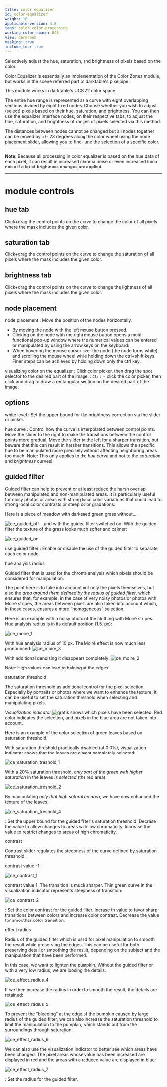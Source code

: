 ```yaml
---
title: color equalizer
id: color-equalizer
weight: 10
applicable-version: 4.8
tags: color color-processing
working-color-space: UCS
view: darkroom
masking: true
include_toc: true
---
```


Selectively adjust the hue, saturation, and brightness of pixels based on the color.

Color Equalizer is essentially an implementation of the Color Zones module, but works in the scene referred part of darktable's pixelpipe.

This module works in darktable's UCS 22 color space.

The entire hue range is represented as a curve with eight overlapping sections divided by eight fixed nodes. Choose whether you wish to adjust (select) pixels based on their hue, saturation, and brightness. You can then use the equalizer interface nodes, on their respective tabs, to adjust the hue, saturation, and brightness of ranges of pixels selected via this method.

The distances between nodes cannot be changed but all nodes together can be moved by +/- 23 degrees along the color wheel using the node placement slider, allowing you to fine-tune the selection of a specific color.

---

**Note**: Because all processing in color  equalizer is based on the hue data of each pixel, it can result in increased chroma noise or even increased luma noise if a lot of brightness changes are applied.

---

# module controls

## hue tab

Click+drag the control points on the curve to change the color of all pixels where the mask includes the given color.

## saturation tab

Click+drag the control points on the curve to change the saturation of all pixels where the mask includes the given color.

## brightness tab

Click+drag the control points on the curve to change the lightness of all pixels where the mask includes the given color.

## node placement

node placement
: Move the position of the nodes horizontally.

- By moving the node with the left mouse button pressed.
- Clicking on the node with the right mouse button opens a multi-functional pop-up window where the numerical values can be entered or manipulated by using the arrow keys on the keyboard:
- When hovering the mouse cursor over the node  (the node turns white) and scrolling the mouse wheel while holding down the ctrl+shift keys. Finer steps can be achieved by holding down only the ctrl key.

visualizing color on the equalizer
: Click color picker, then drag the spot selector to the desired part of the image.
: `Ctrl` + click the color picker, then click and drag to draw a rectangular section on the desired part of the image.

## options

white level
: Set the upper bound for the brightness correction via the slider or picker.

hue curve
: Control how the curve is interpolated between control points. Move the slider to the right to make the transitions between the control points more gradual. Move the slider to the left for a sharper transition, but beware that this can result in harsher transitions. This allows the specific hue to be manipulated more precisely without affecting neighboring areas too much. Note: This only applies to the _hue curve_ and not to the _saturation_ and _brightness_ curves!

## guided filter

Guided filter can help to prevent or at least reduce the harsh overlap between manipulated and non-manipulated areas. It is particularly useful for noisy photos or areas with strong local color variations that could lead to strong local color contrasts or steep color gradations.

Here is a piece of meadow with darkened green grass without…

![ce_guided_off](./color-equalizer/guided-filter-off.jpg)
...and with the guided filter switched on. With the guided filter the texture of the grass looks much softer and calmer:

![ce_guided_on](./color-equalizer/guided-filter-on.jpg)

use guided filter
: Enable or disable the use of the guided filter to separate each color node.

hue analysis radius

Guided filter that is used for the chroma analysis which pixels should be considered for manipulation.

The point here is to take into account not only the pixels themselves, but also the _area around them defined by the radius of guided filter_, which ensures that, for example, in the case of very noisy photos or photos with Moiré stripes, the areas between pixels are also taken into account which, in those cases, ensures a more “homogeneous” selection.

Here is an example with a noisy photo of the clothing with Moiré stripes. Hue analysis radius is in its default position (1.5. px):

![ce_moire_1](./color-equalizer/ce_moire_1.jpg)

With hue analysis radius of 10 px. The Moiré effect is now much less pronounced:
![ce_moire_3](./color-equalizer/ce_moire_3.jpg)

With additional denoising it disappears completely:
![ce_moire_2](./color-equalizer/ce_moire_2.jpg)

Note: High values can lead to haloing at the edges!


saturation threshold

The saturation threshold as additional control for the pixel selection. Especially by portraits or photos where we want to enhance the texture, it can be useful to set the saturation threshold when selecting and manipulating pixels.

_Visualization indicator_
![grafik](https://github.com/user-attachments/assets/be6b7a37-fa9f-4f93-9af4-01c5c05f71a6)
shows which pixels have been selected. Red color indicates the selection, and pixels in the blue area are not taken into account.

Here is an example of the color selection of green leaves based on saturation threshold.

With saturation threshold practically disabled (at 0.0%), visualization indicator shows that the leaves are almost completely selected:

![ce_saturation_treshold_1](https://github.com/user-attachments/assets/92e77378-d9e7-4a8a-9590-75ebba05a9cf)

With a 20% saturation threshold, _only part of the green with higher saturation_ in the leaves _is selected_ (the red area):

![ce_saturation_treshold_2](https://github.com/user-attachments/assets/ca620d6a-2cfc-4914-9cb9-cc1c4acc1e7b)

By manipulating _only that high saturation area_, we have now enhanced the texture of the leaves:

![ce_saturation_treshold_4](https://github.com/user-attachments/assets/3a2d7560-a108-42fd-a023-e4c813b635f2)

: Set the upper bound for the guided filter's saturation threshold. Decrase the value to allow changes to areas with low chromaticity. Increase the value to restrict changes to areas of high chromaticity.

contrast

Contrast slider regulates the steepness of the curve defined by saturation threshold:

contrast value -1:

![ce_contrast_1](./color-equalizer/ce_contrast_1.jpg)

contrast value 1. The transition is much sharper. Thin green curve in the visualization indicator represents steepness of transition:

![ce_contrast_2](./color-equalizer/ce_contrast_2.jpg)

: Set the color contrast for the guided filter. Incrase th value to favor sharp transitions between colors and increase color contrast. Decrease the value for smoother color transition.

effect radius

Radius of the guided filter which is used for pixel manipulation to smooth the result while preserving the edges.
This can be useful for both preserving detail or smoothing the result, depending on the subject and the manipulation  that have been performed.

In this case, we want to lighten the pumpkin. Without the guided filter or with a very low radius, we are loosing the details:

![ce_effect_radius_4](./color-equalizer/ce_effect_radius_4.jpg)

If we then increase the radius in order to smooth the result, the details are retained:

![ce_effect_radius_5](./color-equalizer/ce_effect_radius_5.jpg)

To prevent the “bleeding” at the edge of the pumpkin caused by large radius of the guided filter, we can also increase the saturation threshold to limit the manipulation to the pumpkin, which stands out from the surroundings through saturation:

![ce_effect_radius_6](./color-equalizer/ce_effect_radius_6.jpg)

We can also use the visualization indicator to better see which areas have been changed. The pixel areas whose value has been increased are displayed in red and the areas with a reduced value are displayed in blue:

![ce_effect_radius_7](./color-equalizer/ce_effect_radius_7.jpg)

: Set the radius for the guided filter.

